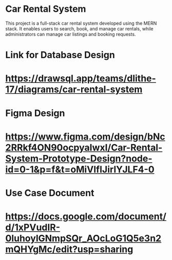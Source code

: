 # Car Rental System
This project is a full-stack car rental system developed using the MERN stack. It enables users to search, book, and manage car rentals, while administrators can manage car listings and booking requests.

# Link for Database Design
# https://drawsql.app/teams/dlithe-17/diagrams/car-rental-system

# Figma Design 
# https://www.figma.com/design/bNc2RRkf4ON90ocpyaIwxI/Car-Rental-System-Prototype-Design?node-id=0-1&p=f&t=oMiVIfIJirlYJLF4-0

# Use Case Document
# https://docs.google.com/document/d/1xPVudIR-0luhoylGNmpSQr_AOcLoG1Q5e3n2mQHYgMc/edit?usp=sharing
